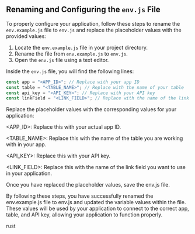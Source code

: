 ## Renaming and Configuring the `env.js` File

To properly configure your application, follow these steps to rename the `env.example.js` file to `env.js` and replace the placeholder values with the provided values:

1. Locate the `env.example.js` file in your project directory.
2. Rename the file from `env.example.js` to `env.js`.
3. Open the `env.js` file using a text editor.

Inside the `env.js` file, you will find the following lines:

```javascript
const app = "<APP_ID>"; // Replace with your app ID
const table = "<TABLE_NAME>"; // Replace with the name of your table
const api_key = "<API_KEY>"; // Replace with your API key
const linkField = "<LINK_FIELD>"; // Replace with the name of the link field
```

Replace the placeholder values with the corresponding values for your application:

<APP_ID>: Replace this with your actual app ID.

<TABLE_NAME>: Replace this with the name of the table you are working with in your app.

<API_KEY>: Replace this with your API key.

<LINK_FIELD>: Replace this with the name of the link field you want to use in your application.

Once you have replaced the placeholder values, save the env.js file.

By following these steps, you have successfully renamed the env.example.js file to env.js and updated the variable values within the file. These values will be used by your application to connect to the correct app, table, and API key, allowing your application to function properly.

rust
